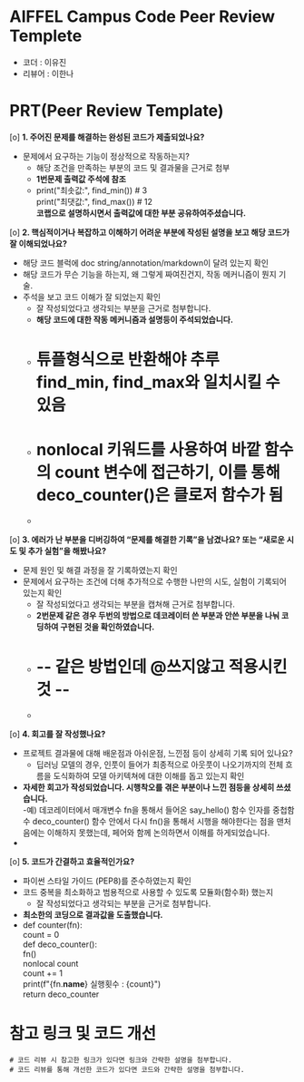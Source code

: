 # AIFFEL Campus Code Peer Review Templete
- 코더 : 이유진
- 리뷰어 : 이한나


# PRT(Peer Review Template)
[o]  **1. 주어진 문제를 해결하는 완성된 코드가 제출되었나요?**
- 문제에서 요구하는 기능이 정상적으로 작동하는지?
    - 해당 조건을 만족하는 부분의 코드 및 결과물을 근거로 첨부  
    - **1번문제 출력값 주석에 참조**  
    - print("최솟값:", find_min())  # 3   
      print("최댓값:", find_max())  # 12   
      **코랩으로 설명하시면서 출력값에 대한 부분 공유하여주셨습니다.**  
      
[o]  **2. 핵심적이거나 복잡하고 이해하기 어려운 부분에 작성된 설명을 보고 해당 코드가 잘 이해되었나요?**
- 해당 코드 블럭에 doc string/annotation/markdown이 달려 있는지 확인
- 해당 코드가 무슨 기능을 하는지, 왜 그렇게 짜여진건지, 작동 메커니즘이 뭔지 기술.
- 주석을 보고 코드 이해가 잘 되었는지 확인
    - 잘 작성되었다고 생각되는 부분을 근거로 첨부합니다.
    - **해당 코드에 대한 작동 메커니즘과 설명등이 주석되었습니다.**  
    - # 튜플형식으로 반환해야 추루 find_min, find_max와 일치시킬 수 있음    
    - # nonlocal 키워드를 사용하여 바깥 함수의 count 변수에 접근하기, 이를 통해 deco_counter()은 클로저 함수가 됨
    -       
[o]  **3. 에러가 난 부분을 디버깅하여 “문제를 해결한 기록”을 남겼나요? 또는 “새로운 시도 및 추가 실험”을 해봤나요?**
- 문제 원인 및 해결 과정을 잘 기록하였는지 확인
- 문제에서 요구하는 조건에 더해 추가적으로 수행한 나만의 시도, 실험이 기록되어 있는지 확인
    - 잘 작성되었다고 생각되는 부분을 캡쳐해 근거로 첨부합니다.  
  - **2번문제 같은 경우 두번의 방법으로 데코레이터 쓴 부분과 안쓴 부분을 나눠 코딩하여 구현된 것을 확인하였습니다.**    
  - # -- 같은 방법인데 @쓰지않고 적용시킨것 --
  - 
[o]  **4. 회고를 잘 작성했나요?**
- 프로젝트 결과물에 대해 배운점과 아쉬운점, 느낀점 등이 상세히 기록 되어 있나요?
	- 딥러닝 모델의 경우, 인풋이 들어가 최종적으로 아웃풋이 나오기까지의 전체 흐름을 도식화하여 모델 아키텍쳐에 대한 이해를 돕고 있는지 확인
 - **자세한 회고가 작성되었습니다. 시행착오를 겪은 부분이나 느낀 점등을 상세히 쓰셨습니다.**  
 -예) 데코레이터에서 매개변수 fn을 통해서 들어온 say_hello() 함수 인자를 중첩함수 deco_counter() 함수 안에서 다시 fn()을 통해서 시행을 해야한다는 점을 맨처음에는 이해하지 못했는데, 페어와 함께 논의하면서 이해를 하게되었습니다.  
 -     
[o]  **5. 코드가 간결하고 효율적인가요?**
- 파이썬 스타일 가이드 (PEP8)를 준수하였는지 확인
- 코드 중복을 최소화하고 범용적으로 사용할 수 있도록 모듈화(함수화) 했는지
    - 잘 작성되었다고 생각되는 부분을 근거로 첨부합니다.  
- **최소한의 코딩으로 결과값을 도출했습니다.**  
- def counter(fn):  
    count = 0  
    def deco_counter():  
        fn()  
        nonlocal count  
        count += 1  
        print(f"{fn.__name__} 실행횟수 : {count}")  
    return deco_counter  

# 참고 링크 및 코드 개선
```
# 코드 리뷰 시 참고한 링크가 있다면 링크와 간략한 설명을 첨부합니다.
# 코드 리뷰를 통해 개선한 코드가 있다면 코드와 간략한 설명을 첨부합니다.

